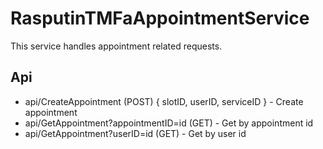 # RasputinTMFaAppointmentService

This service handles appointment related requests.

## Api

- api/CreateAppointment  (POST) { slotID, userID, serviceID } - Create appointment
- api/GetAppointment?appointmentID=id (GET) - Get by appointment id
- api/GetAppointment?userID=id (GET) - Get by user id
